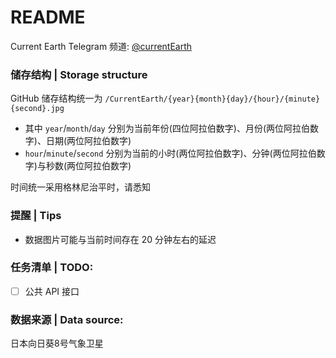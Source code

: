 # README

Current Earth Telegram 频道: [@currentEarth](https://t.me/currentEarth)

### 储存结构 | Storage structure
GitHub 储存结构统一为 `/CurrentEarth/{year}{month}{day}/{hour}/{minute}{second}.jpg`
  - 其中 `year`/`month`/`day` 分别为当前年份(四位阿拉伯数字)、月份(两位阿拉伯数字)、日期(两位阿拉伯数字)
  - `hour`/`minute`/`second` 分别为当前的小时(两位阿拉伯数字)、分钟(两位阿拉伯数字)与秒数(两位阿拉伯数字)

时间统一采用格林尼治平时，请悉知
  
### 提醒 | Tips

- 数据图片可能与当前时间存在 20 分钟左右的延迟
  
### 任务清单 | TODO:
- [ ] 公共 API 接口

### 数据来源 | Data source:

日本向日葵8号气象卫星
